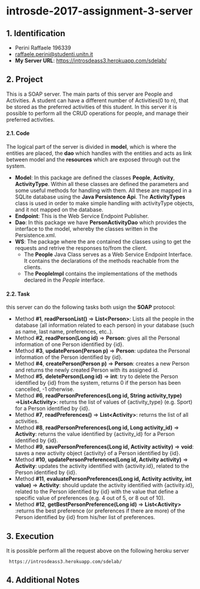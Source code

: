 # introsde-2017-assignment-3-server

## 1. Identification
* Perini Raffaele 196339
* raffaele.perini@studenti.unitn.it
* __My Server URL__: https://introsdeass3.herokuapp.com/sdelab/

## 2. Project
This is a SOAP server. The main parts of this server are People and Activities. A student can have a different number of Activities(0 to n), that be stored as the preferred activities of this student. In this server it is possible to perform all the CRUD operations for people, and manage their preferred activities.

#### 2.1. Code
The logical part of the server is divided in __model__, which is where the entities are placed, the __dao__ which handles with the entities and acts as link between model and the __resources__ which are exposed through out the system.
* __Model__: In this package are defined the classes __People__, __Activity__, __ActivityType__. Within all these classes are defined the parameters and  some useful methods for handling with them. All these are mapped in a SQLite database using the __Java Persistence Api__. The __ActivityTypes__ class is used in order to make simple handling with activityType objects, and it not mapped on the database.
* __Endpoint__: This is the Web Service Endpoint Publisher.
* __Dao__: In this package we have __PersonActivityDao__ which provides the interface to the model, whereby the classes written in the Persistence.xml.
* __WS__: The package where the are contained the classes using to get the requests and retrive the responses to/from the client.
   * The __People__ Java Class serves as a Web Service Endpoint Interface. It contains the declarations of the methods reachable from the clients.
   * The __PeopleImpl__ contains the implementations of the methods declared in the _People_ interface.


#### 2.2. Task
this server can do the following tasks both usign the __SOAP__ protocol:
 * Method __#1__, __readPersonList()__ => __List\<Person\>__: Lists all the people in the database (all information related to each person) in your database (such as name, last name, preferences, etc..).
 * Method __#2__, __readPerson(Long id)__ => __Person__:  gives all the Personal information of one Person identified by {id}.
 * Method __#3__, __updatePerson(Person p)__ => __Person__: updatea the Personal information of the Person identified by {id}.
 * Method __#4__, __createPerson(Person p)__ => __Person__: creates a new Person and returns the newly created Person with its assigned id.
 * Method __#5__, __deletePerson(Long id)__ => __int__: try to delete the Person identified by {id} from the system, returns 0 if the person has been cancelled, -1 otherwise.
 * Method __#6__, __readPersonPreferences(Long id, String activity_type)__ =>__List\<Activity\>__: returns the list of values of {activity_type} (e.g. Sport) for a Person identified by {id}.
 * Method __#7__, __readPreferences()__ => __List\<Activity\>__: returns the list of all activities.
 * Method __#8__, __readPersonPreferences(Long id, Long activity_id)__ => __Activity__: returns the value identified by {activity_id} for a Person identified by {id}.
 * Method __#9__, __savePersonPreferences(Long id, Activity activity)__ => __void__: saves a new activity object {activity} of a Person identified by {id}.
 * Method __#10__, **updatePersonPreferences(Long id, Activity activity)** => **Activity**: updates the activity identified with {activity.id}, related to the Person identified by {id}.
 * Method **#11**, **evaluatePersonPreferences(Long id, Activity activity, int value)** => **Activity**: should update the activity identified with {activity.id}, related to the Person identified by {id} with the value that define a specific value of preferences (e.g. 4 out of 5, or 8 out of 10).
 * Method **#12**, **getBestPersonPreference(Long id)** => **List\<Activity\>** :returns the best preference (or preferences if there are more) of the Person identified by {id}  from his/her list of preferences.

## 3. Execution
It is possible perform all the request above on the following heroku server

  ```
   https://introsdeass3.herokuapp.com/sdelab/
  ```
## 4. Additional Notes
